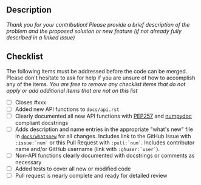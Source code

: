 ## Description

*Thank you for your contribution! Please provide a brief description of the problem and the proposed solution or new feature (if not already fully described in a linked issue)*

## Checklist

The following items must be addressed before the code can be merged. 
Please don't hesitate to ask for help if you are unsure of how to accomplish any of the items. 
*You are free to remove any checklist items that do not apply or add additional items that are 
not on this list*

- [ ] Closes #xxx
- [ ] Added new API functions to `docs/api.rst`
- [ ] Clearly documented all new API functions with [PEP257](https://www.python.org/dev/peps/pep-0257/) and [numpydoc](https://numpydoc.readthedocs.io/en/latest/format.html) compliant docstrings
- [ ] Adds description and name entries in the appropriate "what's new" file 
      in [`docs/whatsnew`](https://github.com/pvlib/pvanalytics/tree/master/docs/whatsnew) 
      for all changes. Includes link to the GitHub Issue with `` :issue:`num` `` 
      or this Pull Request with `` :pull:`num` ``. Includes contributor name 
      and/or GitHub username (link with `` :ghuser:`user` ``).
- [ ] Non-API functions clearly documented with docstrings or comments as necessary
- [ ] Added tests to cover all new or modified code
- [ ] Pull request is nearly complete and ready for detailed review
